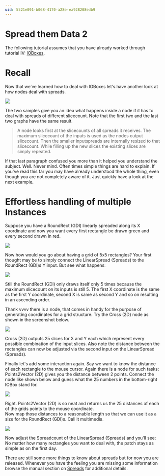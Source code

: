 ```yaml
---
uid: 5521e091-b068-4170-a28e-ea928208edb9
---
```


# Spread them Data 2
The following tutorial assumes that you have already worked through tutorial IV: [IOBoxes](xref:2466c693-f778-4df7-91b7-1f49a913dcf3).  

# Recall
Now that we've learned how to deal with IOBoxes let's have another look  at how nodes deal with spreads.   

![](~/img/spreadadd.png "")  

The two samples give you an idea what happens inside a node if it has to deal with spreads of different slicecount. Note that the first two and the last two graphs have the same result.  

>A node looks first at the slicecounts of all spreads it receives. The maximum slicecount of the inputs is used as the nodes output slicecount. Then the smaller inputspreads are internally resized to that slicecount. While filling up the new slices the existing slices are simply repeated.  

If that last paragraph confused you more than it helped you understand the subject. Well. Never mind. Often times simple things are hard to explain. If you've read this far you may have already understood the whole thing, even though you are not completely aware of it. Just quickly have a look at the next example.   


# Effortless handling of multiple Instances
Suppose you have a <span class="node">RoundRect (GDI)</span> linearly spreaded along its X coordinate and now you want every first rectangle be drawn green and every second drawn in red.   

![](~/img/rect2cols.jpg "")  

Now how would you go about having a grid of 5x5 rectangles? Your first thought may be to simply connect the <span class="node">LinearSpread (Spreads)</span> to the <span class="node">RoundRect (GDI)</span>s Y input. But see what happens:  

![](~/img/rectspreadhuh.jpg "")  

Still the <span class="node">RoundRect (GDI)</span> only draws itself only 5 times because the maximum slicecount on its inputs is still 5. The first X coordinate is the same as the first Y coordinate, second X is same as second Y and so on resulting in an ascending order.   

Thank vvvv there is a node, that comes in handy for the purpose of generating coordinates for a grid structure. Try the <span class="node">Cross (2D)</span> node as shown in the screenshot below.  

![](~/img/rectspreadcross.jpg "")  

<span class="node">Cross (2D)</span> outputs 25 slices for X and Y each which represent every possible combination of the input slices. Also note the distance between the rectangles can now be adjusted via the second input on the <span class="node">LinearSpread (Spreads)</span>.  

Finally let's add some interaction again. Say we want to know the distance of each rectangle to the mouse cursor. Again there is a node for such tasks: <span class="node">Points2Vector (2D)</span> gives you the distance between 2 points. Connect the node like shown below and guess what the 25 numbers in the bottom-right IOBox stand for.  

![](~/img/rectcrossandp2v.jpg "")  

Right. <span class="node">Points2Vector (2D)</span> is so neat and returns us the 25 distances of each of the grids points to the mouse coordinate.   
Now map those distances to a reasonable length so that we can use it as a size for the <span class="node">RoundRect (GDI)</span>s. Call it multimedia.   

![](~/img/rectcrossinteract.jpg "")  

Now adjust the Spreadcount of the <span class="node">LinearSpread (Spreads)</span> and you'll see: No matter how many rectangles you want to deal with, the patch stays as simple as on the first day.  

There are still some more things to know about spreads but for now you are released. Whenever you have the feeling you are missing some information browse the manual section on [Spreads](xref:00327d1e-65ba-4424-997d-615d9a469503) for additional details. 
